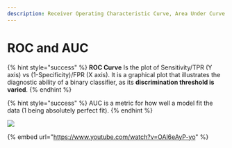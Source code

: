 ```yaml
---
description: Receiver Operating Characteristic Curve, Area Under Curve
---
```


# ROC and AUC

{% hint style="success" %}
**ROC Curve** Is the plot of Sensitivity/TPR (Y axis) vs (1-Specificity)/FPR (X axis). It is a graphical plot that illustrates the diagnostic ability of a binary classifier, as its **discrimination threshold is varied**.&#x20;
{% endhint %}

{% hint style="success" %}
AUC is a metric for how well a model fit the data (1 being absolutely perfect fit).
{% endhint %}

![](../.gitbook/assets/screen-shot-2020-04-01-at-11.51.16-pm.png)

{% embed url="https://www.youtube.com/watch?v=OAl6eAyP-yo" %}

